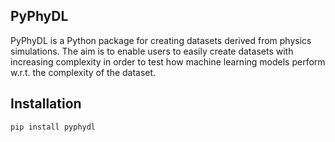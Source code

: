 ## PyPhyDL

PyPhyDL is a Python package for creating datasets derived from physics simulations. The aim is to enable users to easily create datasets with increasing complexity in order to test how machine learning models perform w.r.t. the complexity of the dataset.

## Installation

```bash
pip install pyphydl
```
